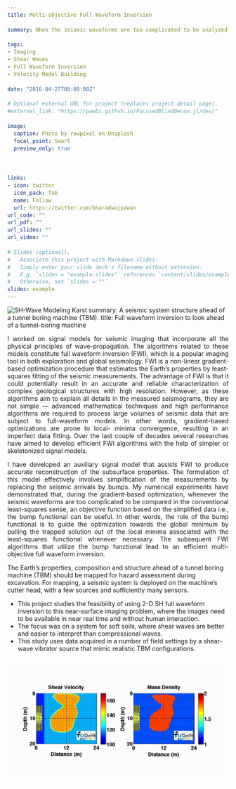 ```yaml
---
title: Multi-objective Full Waveform Inversion 

summary: When the seismic waveforms are too complicated to be analyzed during inversion, a simplification of them into envelope-like bumpy waveforms can be useful.

tags:
- Imaging
- Shear Waves
- Full Waveform Inversion
- Velocity Model Building

date: "2016-04-27T00:00:00Z"

# Optional external URL for project (replaces project detail page).
#external_link: "https://pawbz.github.io/FocusedBlindDecon.jl/dev/"

image:
  caption: Photo by rawpixel on Unsplash
  focal_point: Smart
  preview_only: true



links:
- icon: twitter
  icon_pack: fab
  name: Follow
  url: https://twitter.com/bharadwajpawan
url_code: ""
url_pdf: ""
url_slides: ""
url_video: ""

# Slides (optional).
#   Associate this project with Markdown slides.
#   Simply enter your slide deck's filename without extension.
#   E.g. `slides = "example-slides"` references `content/slides/example-slides.md`.
#   Otherwise, set `slides = ""`.
slides: example
---
```


![SH-Wave Modeling Karst](movie_snaps.gif)
summary: A seismic system structure ahead of a tunnel boring machine (TBM).
title:  Full waveform inversion to look ahead of a tunnel-boring machine


<div style="text-align: justify">
I worked on signal models for seismic imaging that incorporate all the physical principles of wave-propagation. 
The algorithms related to these models constitute
full waveform inversion (FWI), which is a popular imaging tool in both exploration and global
seismology. FWI is a non-linear gradient-based optimization procedure that estimates the Earth’s
properties by least-squares fitting of the seismic measurements. The advantage of FWI is
that it could potentially result in an accurate and reliable characterization of complex geological
structures with high resolution. However, as these algorithms aim to explain all details in the
measured seismograms, they are not simple — advanced mathematical techniques
and high performance algorithms are required to process large volumes of seismic data that are
subject to full-waveform models. In other words, gradient-based optimizations are prone to local-
minima convergence, resulting in an imperfect data fitting. Over the last couple of decades several
researches have aimed to develop efficient FWI algorithms with the help of simpler or skeletonized
signal models.

I have developed an auxiliary signal model that assists FWI to produce accurate reconstruction
of the subsurface properties. The formulation of this model effectively involves simplification of
the measurements by replacing the seismic arrivals by bumps. My numerical experiments have
demonstrated that, during the gradient-based optimization, whenever the seismic waveforms are
too complicated to be compared in the conventional least-squares sense, an objective function
based on the simplified data i.e., the bump functional can be useful. In other words, the role
of the bump functional is to guide the optimization towards the global minimum by
pulling the trapped solution out of the local minima associated with the least-squares functional
whenever necessary. The subsequent FWI algorithms that utilize the bump functional lead to an efficient 
multi-objective full waveform inversion.
 </div>




The Earth’s properties, composition and structure ahead of a tunnel boring machine (TBM) should be mapped for hazard assessment during excavation. For mapping, a seismic system is deployed on the machine’s cutter head, with a few sources and sufficiently many sensors.

* This project studies the feasibility of using 2-D SH full waveform inversion to this near-surface imaging problem, where the 
images need to be available in near real time and without human interaction.
* The focus was on a system for soft soils, where shear waves are better and easier 
to interpret than compressional waves.
* This study uses data acquired in a 
number of field settings by a shear-wave vibrator source that mimic realistic TBM configurations.


![Look Ahead of a TBM](movie_inversion.gif)

<!--
{{< figure src="mod_transect1.png" title="Imaging a near-surface inclusion in the Netherlands. The actual location of a buried concrete tube is marked in red. Shear-wave velocity (left) and impedance (right) estimates of 2-D SH full waveform inversion depict the inclusion." numbered="true" lightbox="true" >}} 

-->

